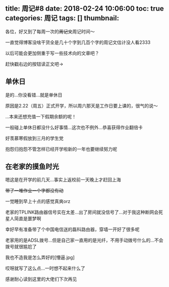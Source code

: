 title: 周记#8
date: 2018-02-24 10:06:00
toc: true
categories: 周记
tags: []
thumbnail: 
---
各位，好又到了每周一次的~~周记文~~周记时间～

一直觉得博客没啥干货全是几十个字到几百个字的周记文估计没人看2333

以后可能会更加侧重于写一些技术向的文章吧？

赶快戳右边的按钮读正文吧→


<!--more-->


## 单休日 ##

是的...你没看错...就是单休日

原因是2.22（周五）正式开学，所以周六那天是工作日要上课的，很气的说～

...本来还想充值一下假期余额的呢！

一般碰上单休日都没什么好事情...这次也不例外...恭喜获得作业翻倍卡

好羡慕寒假放到三月的学生党

抱怨归抱怨不管怎样已经开学啦新的一年也要继续努力呢

## 在老家的摸鱼时光 ##

嗯这是在开学的前几天...事实上返校前一天晚上才赶回上海

~~带了一堆作业一个字都没有动~~

一觉睡到早上十点的感觉真爽orz

老家的TPLINK路由器信号实在太差...出了房间就没信号了...对于我这种断网会死星人简直是噩梦啊

幸好早有准备带了个中国电信送的磊科路由器，穿墙一开好了很多呢

老家用的是ADSL拨号...但是自己家一直用的是光纤，不用手动拨号什么的...不会拨号就很尴尬了

我也不造我是怎么弄好的[懵逼.jpg]

哎呀就写了这么点...一时想不起来什么了

感谢耐心读到这里的大佬们下次再见